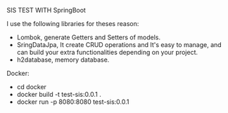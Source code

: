 SIS TEST WITH SpringBoot

I use the following libraries for theses reason:
 - Lombok, generate Getters and Setters of models.
 - SringDataJpa, It create CRUD operations and It's easy to manage, and can build your extra functionalities depending on your project. 
 - h2database, memory database.
 
Docker:
- cd docker
- docker build -t test-sis:0.0.1 .
- docker run -p 8080:8080 test-sis:0.0.1